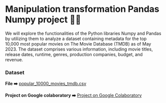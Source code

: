 # Manipulation transformation Pandas Numpy project 🧑‍💻
We will explore the functionalities of the Python libraries Numpy and Pandas by utilizing them to analyze a dataset containing metadata for the top 10,000 most popular movies on The Movie Database (TMDB) as of May 2023. The dataset comprises various information, including movie titles, release dates, runtime, genres, production companies, budget, and revenue.

### Dataset

**File ➡️**
[popular_10000_movies_tmdb.csv](https://github.com/Kristianm0/Manipulation_transformation_Pandas_Numpy_project/commit/b90bf9b92a025b855d09516ea5f47e14e549a2ac)
    
**Project on Google colaboratory ➡️**
[Project on Google Colaboratory](https://colab.research.google.com/drive/1MxlpvsrcpIHTO-LXFhIM9MUIx0G1NL-2#scrollTo=YiwPXPBFeikJ)
